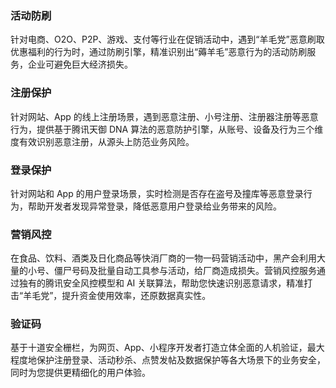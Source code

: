 ### 活动防刷
针对电商、O2O、P2P、游戏、支付等行业在促销活动中，遇到“羊毛党”恶意刷取优惠福利的行为时，通过防刷引擎，精准识别出“薅羊毛”恶意行为的活动防刷服务，企业可避免巨大经济损失。

### 注册保护
针对网站、App 的线上注册场景，遇到恶意注册、小号注册、注册器注册等恶意行为，提供基于腾讯天御 DNA 算法的恶意防护引擎，从账号、设备及行为三个维度有效识别恶意注册，从源头上防范业务风险。  

### 登录保护
针对网站和 App 的用户登录场景，实时检测是否存在盗号及撞库等恶意登录行为，帮助开发者发现异常登录，降低恶意用户登录给业务带来的风险。

### 营销风控
在食品、饮料、酒类及日化商品等快消厂商的一物一码营销活动中，黑产会利用大量的小号、僵尸号码及批量自动工具参与活动，给厂商造成损失。营销风控服务通过独有的腾讯安全风控模型和 AI 关联算法，帮助您快速识别恶意请求，精准打击“羊毛党”，提升资金使用效率，还原数据真实性。

### 验证码
基于十道安全栅栏，为网页、App、小程序开发者打造立体全面的人机验证，最大程度地保护注册登录、活动秒杀、点赞发帖及数据保护等各大场景下的业务安全，同时为您提供更精细化的用户体验。

